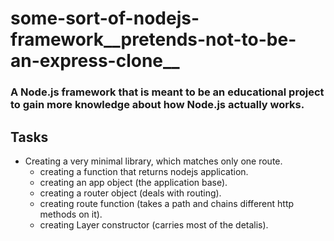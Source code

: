 # some-sort-of-nodejs-framework__pretends-not-to-be-an-express-clone__
### A Node.js framework that is meant to be an educational project to gain more knowledge about how Node.js actually works.

## Tasks

- Creating a very minimal library, which matches only one route.
  - creating a function that returns nodejs application.
  - creating an app object (the application base).
  - creating a router object (deals with routing).
  - creating route function (takes a path and chains different http methods on it).
  - creating Layer constructor (carries most of the detalis).

